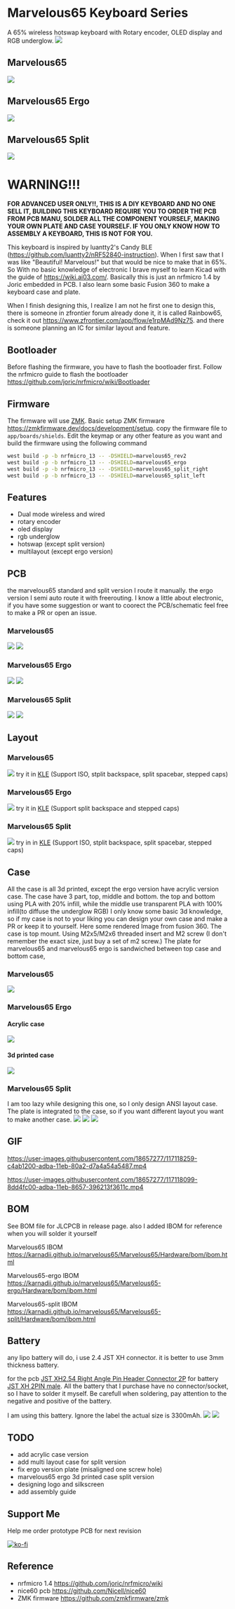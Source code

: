 # Marvelous65 Keyboard Series
A 65% wireless hotswap keyboard with Rotary encoder, OLED display and RGB underglow.
![](https://i.imgur.com/dIZWNfV.jpeg)
## Marvelous65
![](https://i.imgur.com/FA5Elsy.jpg)
## Marvelous65 Ergo
![](https://i.imgur.com/RbpFRcj.jpeg)

## Marvelous65 Split
![](https://cdn.discordapp.com/attachments/406032987243806721/809588674832498698/IMG_20210212_074515.jpg)

# WARNING!!!
**FOR ADVANCED USER ONLY!!, THIS IS A DIY KEYBOARD AND NO ONE SELL IT, BUILDING THIS KEYBOARD REQUIRE YOU TO ORDER THE PCB FROM PCB MANU, SOLDER ALL THE COMPONENT YOURSELF, MAKING YOUR OWN PLATE AND CASE YOURSELF. IF YOU ONLY KNOW HOW TO ASSEMBLY A KEYBOARD, THIS IS NOT FOR YOU.**

This keyboard is inspired by luantty2's Candy BLE (https://github.com/luantty2/nRF52840-instruction). When I first saw that I was like "Beautiful! Marvelous!" but that would be nice to make that in 65%. So With no basic knowledge of electronic I brave myself to learn Kicad with the guide of https://wiki.ai03.com/. Basically this is just an nrfmicro 1.4 by Joric embedded in PCB. I also learn some basic Fusion 360 to make a keyboard case and plate.

When I finish designing this, I realize I am not he first one to design this, there is someone in zfrontier forum already done it, it is called Rainbow65, check it out https://www.zfrontier.com/app/flow/e1rpMAd9Nz75.
and there is someone planning an IC for similar layout and feature. 


## Bootloader
Before flashing the firmware, you have to flash the bootloader first. Follow the nrfmicro guide to flash the bootloader https://github.com/joric/nrfmicro/wiki/Bootloader
## Firmware
The firmware will use [ZMK](https://zmkfirmware.dev/). Basic setup ZMK firmware https://zmkfirmware.dev/docs/development/setup.
copy the firmware file to `app/boards/shields`. Edit the keymap or any other feature as you want and build the firmware using the following command 
```bash
west build -p -b nrfmicro_13 -- -DSHIELD=marvelous65_rev2
west build -p -b nrfmicro_13 -- -DSHIELD=marvelous65_ergo
west build -p -b nrfmicro_13 -- -DSHIELD=marvelous65_split_right
west build -p -b nrfmicro_13 -- -DSHIELD=marvelous65_split_left
```

## Features
- Dual mode wireless and wired
- rotary encoder
- oled display 
- rgb underglow
- hotswap (except split version)
- multilayout (except ergo version)

## PCB 
the marvelous65 standard and split version I route it manually. the ergo version I semi auto route it with freerouting. I know a little about electronic, if you have some suggestion or want to coorect the PCB/schematic feel free to make a PR or open an issue.
### Marvelous65
![](Images/Marvelou65%20Revise%20v2-front.png)
![](Images/Marvelou65%20Revise%20v2-back.png)

### Marvelous65 Ergo
![](Images/Marvelou65-ergo-front.png)
![](Images/Marvelou65-ergo-back.png)

### Marvelous65 Split
![](Images/Marvelous65%20Split-front.png)
![](Images/Marvelous65%20Split-back.png)

## Layout
### Marvelous65
![](https://i.imgur.com/o3pjJZ5.png)
try it in [KLE](http://www.keyboard-layout-editor.com/##@_name=marvelous65%3B&@_x:3%3B&=~%0A%60&=!%0A1&=%2F@%0A2&=%23%0A3&=$%0A4&=%25%0A5&=%5E%0A6&=%2F&%0A7&=*%0A8&=(%0A9&=)%0A0&=%2F_%0A-&=+%0A%2F=&_a:6&w:2%3B&=Back&_x:0.25%3B&=enc1&_x:1&a:7%3B&=&=%3B&@_x:3&a:4&w:1.5%3B&=Tab&=Q&=W&=E&=R&=T&=Y&=U&=I&=O&=P&=%7B%0A%5B&=%7D%0A%5D&_w:1.5%3B&=%7C%0A%5C&_x:3&a:7&w:1.25&h:2&w2:1.5&h2:1&x2:-0.25%3B&=%3B&@_a:4&w:1.25&w2:1.75&l:true%3B&=Caps%20Lock&_x:1.75&w:1.75%3B&=Caps%20Lock&=A&=S&=D&=F&=G&=H&=J&=K&=L&=%2F:%0A%2F%3B&=%22%0A'&_a:6&w:2.25%3B&=Enter&_x:2&a:7%3B&=%3B&@_w:1.25%3B&=&=&_x:0.75&a:6&w:2.25%3B&=Shift&_a:4%3B&=Z&=X&=C&=V&=B&=N&=M&=%3C%0A,&=%3E%0A.&=%3F%0A%2F%2F&_a:6&w:1.75%3B&=Shift%3B&@_y:-0.75&x:17.25&a:7%3B&=%E2%86%91%3B&@_y:-0.25&x:3&a:6&w:1.25%3B&=Ctrl&_w:1.25%3B&=Win&_w:1.25%3B&=Alt&_a:7&w:6.25%3B&=&_a:6%3B&=Alt&=Fn&=Ctrl%3B&@_y:-0.75&x:16.25&a:7%3B&=%E2%86%90&=%E2%86%93&=%E2%86%92%3B&@_x:6.75&w:2.25%3B&=&_w:1.25%3B&=&_w:2.75%3B&=&_w:1.5%3B&=&_w:1.5%3B&=) (Support ISO, stplit backspace, split spacebar, stepped caps)

### Marvelous65 Ergo
![](Images/marvelous-ergo-layout.png)
try it in [KLE](http://www.keyboard-layout-editor.com/##@_name=Marvelous65%20Ergo%3B&@_y:0.2&x:2.75%3B&=%2F@%0A2&_x:8.75%3B&=%2F_%0A-%3B&@_y:-0.95&x:0.75%3B&=~%0A%60&=!%0A1&_x:10.75%3B&=+%0A%2F=&_a:6&w:2%3B&=Backspace&_x:0.75%3B&=ENC%3B&@_y:-0.050000000000000044&x:12.25&a:4%3B&=P%3B&@_y:-0.9500000000000002&x:0.5&w:1.5%3B&=Tab&=Q&_x:10.25%3B&=%7B%0A%5B&=%7D%0A%5D&_w:1.5%3B&=%7C%0A%5C%3B&@_x:0.25&w:1.75%3B&=Caps%20Lock&=A&_x:9.75%3B&=%2F:%0A%2F%3B&=%22%0A'&_a:6&w:2.25%3B&=Enter%3B&@_w:2.25%3B&=Shift&_a:4%3B&=Z&_x:9%3B&=%3E%0A.&=%3F%0A%2F%2F&_a:6&w:1.75%3B&=Shift%3B&@_y:-0.75&x:16.25&a:7%3B&=%E2%86%91%3B&@_y:-0.25&a:6&w:1.25%3B&=Ctrl&_w:1.25%3B&=Win&_x:10&a:7&w:1.25%3B&=&_w:1.25%3B&=%3B&@_y:-0.75&x:15.25%3B&=%E2%86%90&=%E2%86%93&=%E2%86%92%3B&@_r:12&rx:3.05&ry:4.35&y:-1.0999999999999996&x:0.20000000000000018&a:4%3B&=X&=C&=V&=B%3B&@_x:0.20000000000000018&a:7&w:1.25%3B&=&_w:2.75%3B&=%3B&@_rx:3.15&ry:3.35&y:-1.1&x:-0.1499999999999999&a:4%3B&=S&=D&=F&=G%3B&@_rx:3.25&ry:2.35&y:-1.1&x:-0.25%3B&=W&=E&=R&=T%3B&@_rx:3.35&ry:1.35&y:-1.1&x:0.3999999999999999%3B&=%23%0A3&=$%0A4&=%25%0A5&=%5E%0A6%3B&@_r:-12&rx:12.1&y:-1.1&x:-3.5999999999999996%3B&=%2F&%0A7&=*%0A8&=(%0A9&=)%0A0%3B&@_rx:12.2&ry:2.35&y:-1.1&x:-3.9499999999999993%3B&=Y&=U&=I&=O%3B&@_rx:12.3&ry:3.35&y:-1.1&x:-3.5500000000000007%3B&=H&=J&=K&=L%3B&@_rx:12.4&ry:4.35&y:-1.0999999999999996&x:-4.15&a:7%3B&=&_a:4%3B&=N&=M&=%3C%0A,%3B&@_rx:12.525&ry:5.5415&y:-1.2915&x:-4.025&a:7&w:2.25%3B&=&_w:1.25%3B&=) (Support split backspace and stepped caps) 

### Marvelous65 Split
![](Images/marvelous65-split-layout.png)
try in in [KLE](http://www.keyboard-layout-editor.com/##@_name=Marvelous%20split%3B&@_x:18.25&a:6&w:2%3B&=Backspace%3B&@_x:2.25%3B&=L%2F_ENC&_x:0.25&a:4%3B&=~%0A%60&=!%0A1&=%2F@%0A2&=%23%0A3&=$%0A4&=%25%0A5&=%5E%0A6&_x:1.75%3B&=%2F&%0A7&=*%0A8&=(%0A9&=)%0A0&=%2F_%0A-&=+%0A%2F=&_a:7%3B&=&=&_x:0.25&a:6%3B&=R%2F_ENC%3B&@_x:3.5&a:4&w:1.5%3B&=Tab&=Q&=W&=E&=R&=T&_x:1.75%3B&=Y&=U&=I&=O&=P&=%7B%0A%5B&=%7D%0A%5D&_w:1.5%3B&=%7C%0A%5C&_x:2.75&a:7&w:1.25&h:2&w2:1.5&h2:1&x2:-0.25%3B&=%3B&@_a:6&w:1.25&w2:1.75&l:true%3B&=Cap&_x:2.25&a:4&w:1.75%3B&=Caps%20Lock&=A&=S&=D&=F&=G&_x:1.75%3B&=H&=J&=K&=L&=%2F:%0A%2F%3B&=%22%0A'&_a:6&w:2.25%3B&=Enter&_x:1.75&a:7%3B&=%3B&@_a:6&w:2.25%3B&=Shift&_x:1.25&a:7&w:1.25%3B&=&=&_a:4%3B&=Z&=X&=C&=V&=B&_x:1.75%3B&=N&=M&=%3C%0A,&=%3E%0A.&=%3F%0A%2F%2F&_a:6&w:1.75%3B&=Shift%3B&@_y:-0.75&x:19.5&a:7%3B&=%E2%86%91%3B&@_y:-0.25&x:3.5&a:6&w:1.25%3B&=Ctrl&_w:1.25%3B&=Win&_w:1.25%3B&=Alt&_a:7&w:2.25%3B&=&_w:1.25%3B&=&_x:1.75&w:2.75%3B&=&_a:6%3B&=Alt&=Fn&=Ctrl%3B&@_y:-0.75&x:18.5&a:7%3B&=%E2%86%90&=%E2%86%93&=%E2%86%92%3B&@_x:15.25&w:1.5%3B&=&_w:1.5%3B&=) (Support ISO, stplit backspace, split spacebar, stepped caps)

## Case
All the case is all 3d printed, except the ergo version have acrylic version case. The case have 3 part, top, middle and bottom. the top and bottom using PLA with 20% infill, while the middle use transparent PLA with 100% infill(to diffuse the underglow RGB) I only know some basic 3d knowledge, so if my case is not to your liking you can design your own case and make a PR or keep it to yourself. Here some rendered Image from fusion 360. The case is top mount. Using M2x5/M2x6 threaded insert and M2 screw (I don't remember the exact size, just buy a set of m2 screw.) The plate for marvelous65 and marvelous65 ergo is sandwiched between top case and bottom case, 

### Marvelous65
![](https://i.imgur.com/kWaMtP9.png)
### Marvelous65 Ergo
#### Acrylic case
![](https://media.discordapp.net/attachments/405716387592667136/822803002922106920/marvelous65_acrylic_case_2021-Mar-20_11-47-22AM-000_CustomizedView4419458162.png?width=1440&height=527)
#### 3d printed case
![](https://media.discordapp.net/attachments/405716387592667136/816909060640866315/5c420c4b-81d4-4f6b-97f5-fd4ebf97db4e.PNG?width=1440&height=527)

### Marvelous65 Split
I am too lazy while designing this one, so I only design ANSI layout case. The plate is integrated to the case, so if you want different layout you want to make another case.
![](Images/case.png)
![](Images/case2.png)
![](Images/case3.png)

## GIF

https://user-images.githubusercontent.com/18657277/117118259-c4ab1200-adba-11eb-80a2-d7a4a54a5487.mp4

https://user-images.githubusercontent.com/18657277/117118099-8dd4fc00-adba-11eb-8657-396213f3611c.mp4

## BOM
See BOM file for JLCPCB in release page.
also I added IBOM for reference when you will solder it yourself

Marvelous65 IBOM https://karnadii.github.io/marvelous65/Marvelous65/Hardware/bom/ibom.html

Marvelous65-ergo IBOM https://karnadii.github.io/marvelous65/Marvelous65-ergo/Hardware/bom/ibom.html

Marvelous65-split IBOM https://karnadii.github.io/marvelous65/Marvelous65-split/Hardware/bom/ibom.html

## Battery
any lipo battery will do, i use 2.4 JST XH connector. it is better to use 3mm thickness battery.

for the pcb [JST XH2.54 Right Angle Pin Header Connector 2P](https://www.aliexpress.com/item/33008489410.html?spm=a2g0o.productlist.0.0.3fc04e79tqtraW&algo_pvid=cc25e59e-b91b-4300-889b-37802f464f64&algo_expid=cc25e59e-b91b-4300-889b-37802f464f64-14&btsid=0bb0620316222031400651818ee7d1&ws_ab_test=searchweb0_0,searchweb201602_,searchweb201603_)
for battery [JST XH 2PIN male](https://www.aliexpress.com/item/32996835431.html?spm=a2g0o.productlist.0.0.52173629BM0hSB&algo_pvid=e2dc7462-9258-4ca2-80d9-968e44934c82&algo_expid=e2dc7462-9258-4ca2-80d9-968e44934c82-4&btsid=0bb0622f16222032556806705ee066&ws_ab_test=searchweb0_0,searchweb201602_,searchweb201603_).
All the battery that I purchase have no connector/socket, so I have to solder it myself. Be carefull when soldering, pay attention to the negative and positive of the battery.

I am using this battery. Ignore the label the actual size is 3300mAh.
![](https://cdn.discordapp.com/attachments/785533287049330729/816540649301344286/IMG_20210303_121958.jpg)
![](https://cdn.discordapp.com/attachments/763848253996793856/815127805875847188/IMG_20210227_144510.jpg)


## TODO
- add acrylic case version
- add multi layout case for split version
- fix ergo version plate (misaligned one screw hole)
- marvelous65 ergo 3d printed case split version
- designing logo and silkscreen
- add assembly guide

## Support Me
Help me order prototype PCB for next revision

[![ko-fi](https://ko-fi.com/img/githubbutton_sm.svg)](https://ko-fi.com/V7V71MRSU)

## Reference 
- nrfmicro 1.4 https://github.com/joric/nrfmicro/wiki
- nice60 pcb https://github.com/Nicell/nice60
- ZMK firmware https://github.com/zmkfirmware/zmk
